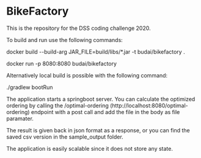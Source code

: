 # BikeFactory

This is the repository for the DSS coding challenge 2020.

To build and run use the following commands:

docker build --build-arg JAR_FILE=build/libs/*.jar -t budai/bikefactory .

docker run -p 8080:8080 budai/bikefactory

Alternatively local build is possible with the following command:

./gradlew bootRun

The application starts a springboot server. 
You can calculate the optimized ordering by calling the /optimal-ordering (http://localhost:8080/optimal-ordering) endpoint with a post call and add the file in the body as file paramater.

The result is given back in json format as a response, or you can find the saved csv version in the sample_output folder.

The application is easily scalable since it does not store any state.

